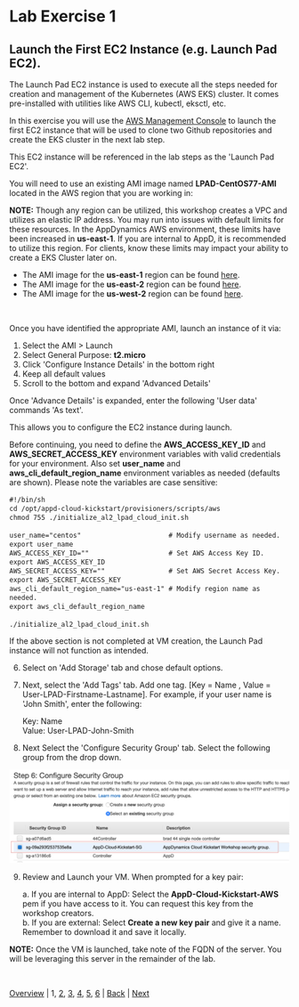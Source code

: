 # Lab Exercise 1
## Launch the First EC2 Instance (e.g. Launch Pad EC2).

The Launch Pad EC2 instance is used to execute all the steps needed for creation and management of the Kubernetes (AWS EKS) cluster. It comes pre-installed with utilities like AWS CLI, kubectl, eksctl, etc.

In this exercise you will use the [AWS Management Console](https://aws.amazon.com/console/) to launch the first EC2 instance that will be used to clone two Github repositories and create the EKS cluster in the next lab step.

This EC2 instance will be referenced in the lab steps as the 'Launch Pad EC2'.

You will need to use an existing AMI image named **LPAD-CentOS77-AMI** located in the AWS region that you are working in:

**NOTE:** Though any region can be utilized, this workshop creates a VPC and utilizes an elastic IP address. You may run into issues with default limits for these resources. In the AppDynamics AWS environment, these limits have been increased in **us-east-1**. If you are internal to AppD, it is recommended to utilize this region. For clients, know these limits may impact your ability to create a EKS Cluster later on.

- The AMI image for the **us-east-1** region can be found [here](https://us-east-1.console.aws.amazon.com/ec2/v2/home?region=us-east-1#Images:sort=tag:Name).
- The AMI image for the **us-east-2** region can be found [here](https://us-east-2.console.aws.amazon.com/ec2/v2/home?region=us-east-2#Images:sort=tag:Name).
- The AMI image for the **us-west-2** region can be found [here](https://us-west-2.console.aws.amazon.com/ec2/v2/home?region=us-west-2#Images:sort=tag:Name).

<br>

Once you have identified the appropriate AMI, launch an instance of it via:

  1. Select the AMI > Launch
  2. Select General Purpose: **t2.micro**
  3. Click 'Configure Instance Details' in the bottom right
  4. Keep all default values
  5. Scroll to the bottom and expand 'Advanced Details'

Once 'Advance Details' is expanded, enter the following 'User data' commands 'As text'.

This allows you to configure the EC2 instance during launch.

Before continuing, you need to define the **AWS_ACCESS_KEY_ID** and **AWS_SECRET_ACCESS_KEY** environment
variables with valid credentials for your environment. Also set **user_name** and **aws_cli_default_region_name**
environment variables as needed (defaults are shown). Please note the variables are case sensitive:

```
#!/bin/sh
cd /opt/appd-cloud-kickstart/provisioners/scripts/aws
chmod 755 ./initialize_al2_lpad_cloud_init.sh

user_name="centos"                      # Modify username as needed.
export user_name
AWS_ACCESS_KEY_ID=""                    # Set AWS Access Key ID.
export AWS_ACCESS_KEY_ID
AWS_SECRET_ACCESS_KEY=""                # Set AWS Secret Access Key.
export AWS_SECRET_ACCESS_KEY
aws_cli_default_region_name="us-east-1" # Modify region name as needed.
export aws_cli_default_region_name

./initialize_al2_lpad_cloud_init.sh
```

If the above section is not completed at VM creation, the Launch Pad instance will not function as intended.

  6. Select on 'Add Storage' tab and chose default options.
  7. Next, select the 'Add Tags' tab. Add one tag. [Key = Name , Value = User-LPAD-Firstname-Lastname].
     For example, if your user name is 'John Smith', enter the following:

     Key: Name  
     Value: User-LPAD-John-Smith

  8. Next Select the 'Configure Security Group' tab. Select the following group from the drop down.

![Security Group](./images/security-group-01.png)

  9. Review and Launch your VM. When prompted for a key pair:  

     a. If you are internal to AppD: Select the **AppD-Cloud-Kickstart-AWS** pem if you have access to it. You can request this key from the workshop creators.  
     b. If you are external: Select **Create a new key pair** and give it a name. Remember to download it and save it locally.  

**NOTE:** Once the VM is launched, take note of the FQDN of the server. You will be leveraging this server in the remainder of the lab.

<br>

[Overview](aws-eks-monitoring.md) | 1, [2](lab-exercise-02.md), [3](lab-exercise-03.md), [4](lab-exercise-04.md), [5](lab-exercise-05.md), [6](lab-exercise-06.md) | [Back](aws-eks-monitoring.md) | [Next](lab-exercise-02.md)
